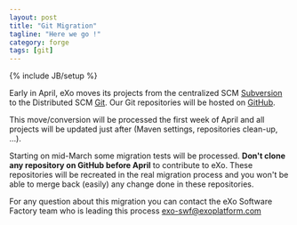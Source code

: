 ```yaml
---
layout: post
title: "Git Migration"
tagline: "Here we go !"
category: forge
tags: [git]
---
```

{% include JB/setup %}

Early in April, eXo moves its projects from the centralized SCM [Subversion](https://svn.exoplatform.org) to the Distributed SCM [Git](http://git-scm.com/). Our Git repositories will be hosted on [GitHub](https://www.github.com/exoplatform/).

<!--more-->

This move/conversion will be processed the first week of April and all projects will be updated just after (Maven settings, repositories clean-up, …).

Starting on mid-March some migration tests will be processed. **Don't clone any repository on GitHub before April** to contribute to eXo. These repositories will be recreated in the real migration process and you won't be able to merge back (easily) any change done in these repositories.

For any question about this migration you can contact the eXo Software Factory team who is leading this process <exo-swf@exoplatform.com>
